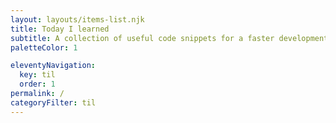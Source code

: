 ```yaml
---
layout: layouts/items-list.njk
title: Today I learned
subtitle: A collection of useful code snippets for a faster development.<br>Reading time &lt; 5 mins
paletteColor: 1

eleventyNavigation:
  key: til
  order: 1
permalink: /
categoryFilter: til
---
```

